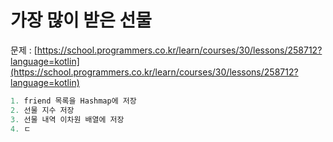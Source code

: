 # 가장 많이 받은 선물

문제 : [https://school.programmers.co.kr/learn/courses/30/lessons/258712?language=kotlin](https://school.programmers.co.kr/learn/courses/30/lessons/258712?language=kotlin)

```kotlin
1. friend 목록을 Hashmap에 저장
2. 선물 지수 저장
3. 선물 내역 이차원 배열에 저장
4. ㄷ

```
